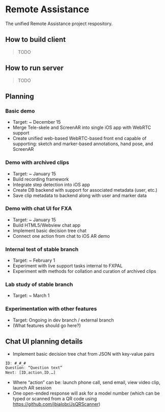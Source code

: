 Remote Assistance
=================

The unified Remote Assistance project respository.


How to build client
-------------------

> TODO

How to run server
-----------------

> TODO

Planning
-----------------

### Basic demo
* Target: ~ December 15
* Merge Tele-skele and ScreenAR into single iOS app with WebRTC support
* Create unified web-based WebRTC-based front end capable of supporting: sketch and marker-based annotations, hand pose, and ScreenAR

### Demo with archived clips
* Target: ~ January 15
* Build recording framework
* Integrate step detection into iOS app
* Create DB backend with support for associated metadata (user, etc.)
* Save clip metadata to backend along with user and marker data

### Demo with chat UI for FXA
* Target: ~ January 15
* Build HTML5/Webview chat app
* Implement basic decision tree chat
* Connect one action from chat to iOS AR demo

### Internal test of stable branch
* Target: ~ February 1
* Experiment with live support tasks internal to FXPAL
* Experiment with methods for collation and curation of archived clips

### Lab study of stable branch
* Target: ~ March 1

### Experimentation with other features
* Target: Ongoing in dev branch / external branch
* (What features should go here?)

Chat UI planning details
-----------------
* Implement basic decision tree chat from JSON with key-value pairs
```javascript
ID: #_#_#
Question: “Question text”
Next: [ID,action,ID,…]
```
* Where “action” can be: launch phone call, send email, view video clip, launch AR session
* One open-ended response will ask for a model number (which can be typed or scanned from a QR code using https://github.com/jbialobr/JsQRScanner)



